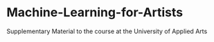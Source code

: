 # Machine-Learning-for-Artists
Supplementary Material to the course at the University of Applied Arts
